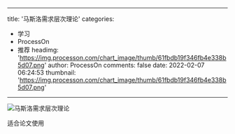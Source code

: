 
---
title: '马斯洛需求层次理论'
categories: 
 - 学习
 - ProcessOn
 - 推荐
headimg: 'https://img.processon.com/chart_image/thumb/61fbdb19f346fb4e338b5d07.png'
author: ProcessOn
comments: false
date: 2022-02-07 06:24:53
thumbnail: 'https://img.processon.com/chart_image/thumb/61fbdb19f346fb4e338b5d07.png'
---

<div>   
<img class="thumb" alt="马斯洛需求层次理论" src="https://img.processon.com/chart_image/thumb/61fbdb19f346fb4e338b5d07.png" referrerpolicy="no-referrer">
<p>适合论文使用</p>  
</div>
            
